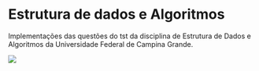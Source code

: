 # Estrutura de dados e Algoritmos 

Implementações das questões do tst da disciplina de Estrutura de Dados e Algoritmos da Universidade Federal de Campina Grande.

<img src="https://www.gamereporter.com.br/wp-content/uploads/2015/03/estrutura-de-dados-com-jogos.jpg">